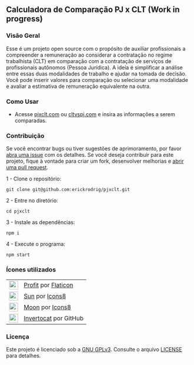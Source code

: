 ## Calculadora de Comparação PJ x CLT (Work in progress)

<!-- ~imagem ilustrativa~ -->

### Visão Geral

Esse é um projeto open source com o propósito de auxiliar profissionais a compreender a remuneração ao considerar a contratação no regime trabalhista (CLT) em comparação com a contratação de serviços de profissionais autônomos (Pessoa Jurídica). A ideia é simplificar a análise entre essas duas modalidades de trabalho e ajudar na tomada de decisão. Você pode inserir valores para comparação ou selecionar uma modalidade e avaliar a estimativa de remuneração equivalente na outra.

### Como Usar

- Acesse <a href="https://pjxclt.com" target="_blank">pjxclt.com</a> ou <a href="https://cltvspj.com" target="_blank">cltvspj.com</a> e insira as informações a serem comparadas. 


### Contribuição

Se você encontrar bugs ou tiver sugestões de aprimoramento, por favor [abra uma issue](https://github.com/erickrodrig/pjxclt/issues) com os detalhes. Se você deseja contribuir para este projeto, fique à vontade para criar um fork, desenvolver melhorias e [abrir uma pull request](https://github.com/erickrodrig/pjxclt/pulls).

1 - Clone o repositório: 

```git clone git@github.com:erickrodrig/pjxclt.git```

2 - Entre no diretório: 

```cd pjxclt```

3 - Instale as dependências:

```npm i```

4 - Execute o programa: 

```npm start```


### Ícones utilizados

|     |     |
| --- | --- |
| <img src="./src/assets/profit.png" width="24" height="24"/> | <a target="_blank" href="https://www.flaticon.com/free-icon/profit_6020518">Profit</a> por <a target="_blank" href="https://www.flaticon.com/">Flaticon</a> |
| <img src="./src/assets/icons8-sun.svg" width="24" height="24"/> | <a target="_blank" href="https://icons8.com/icon/15352/sun">Sun</a> por <a target="_blank" href="https://icons8.com">Icons8</a> |
| <img src="./src/assets/icons8-moon-48.png" width="24" height="24"/> | <a target="_blank" href="https://icons8.com/icon/OvZGKMO8vAju/moon">Moon</a> por <a target="_blank" href="https://icons8.com">Icons8</a> |
| <img src="./src/assets/github-mark.svg" width="24" height="24"/> | <a target="_blank" href="https://github.com/logos">Invertocat</a> por GitHub |

### Licença

Este projeto é licenciado sob a <a href="https://www.gnu.org/licenses/gpl-3.0.html" target="_blank">GNU GPLv3</a>. Consulte o arquivo [LICENSE](LICENSE) para detalhes.
